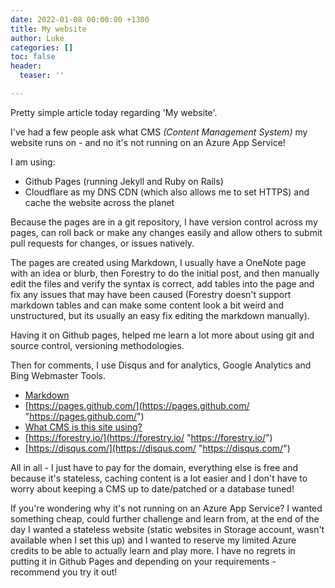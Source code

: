 ```yaml
---
date: 2022-01-08 00:00:00 +1300
title: My website
author: Luke
categories: []
toc: false
header:
  teaser: ''

---
```

Pretty simple article today regarding 'My website'.

I've had a few people ask what CMS _(Content Management System)_ my website runs on - and no it's not running on an Azure App Service!  
  
I am using:  
* Github Pages (running Jekyll and Ruby on Rails)  
* Cloudflare as my DNS CDN (which also allows me to set HTTPS) and cache the website across the planet  
  
Because the pages are in a git repository, I have version control across my pages, can roll back or make any changes easily and allow others to submit pull requests for changes, or issues natively.  
  
The pages are created using Markdown, I usually have a OneNote page with an idea or blurb, then Forestry to do the initial post, and then manually edit the files and verify the syntax is correct, add tables into the page and fix any issues that may have been caused (Forestry doesn't support markdown tables and can make some content look a bit weird and unstructured, but its usually an easy fix editing the markdown manually).  
  
Having it on Github pages, helped me learn a lot more about using git and source control, versioning methodologies.  
  
Then for comments, I use Disqus and for analytics, Google Analytics and Bing Webmaster Tools.  
  
* [Markdown](https://www.markdownguide.org/getting-started/ "https://www.markdownguide.org/getting-started/")  
* [https://pages.github.com/](https://pages.github.com/ "https://pages.github.com/")  
* [What CMS is this site using?](https://whatcms.org/?s=luke.geek.nz "https://whatcms.org/?s=luke.geek.nz")  
* [https://forestry.io/](https://forestry.io/ "https://forestry.io/")  
* [https://disqus.com/](https://disqus.com/ "https://disqus.com/")  
  
All in all - I just have to pay for the domain, everything else is free and because it's stateless, caching content is a lot easier and I don't have to worry about keeping a CMS up to date/patched or a database tuned!  
  
If you're wondering why it's not running on an Azure App Service? I wanted something cheap, could further challenge and learn from, at the end of the day I wanted a stateless website (static websites in Storage account, wasn't available when I set this up) and I wanted to reserve my limited Azure credits to be able to actually learn and play more. I have no regrets in putting it in Github Pages and depending on your requirements - recommend you try it out!  